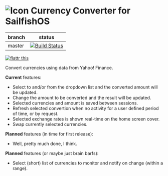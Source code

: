 ![Icon](https://raw.githubusercontent.com/tanghus/currency-converter-qml/master/harbour-currencyconverter.png) Currency Converter for SailfishOS
=================================

| branch      | status |
| ----------- | ------ |
| master      | [![Build Status](https://travis-ci.org/tanghus/currency-converter-qml.png?branch=master)](https://travis-ci.org/tanghus/currency-converter-qml) |

[![flattr this](http://api.flattr.com/button/flattr-badge-large.png)](https://flattr.com/submit/auto?user_id=tanghus&url=https%3A%2F%2Fgithub.com%2Ftanghus%2Fcurrency-converter-qml)

Convert currencies using data from Yahoo! Finance.

**Current** features:
 - Select to and/or from the dropdown list and the converted amount will be updated.
 - Change the amount to be converted and the result will be updated.
 - Selected currencies and amount is saved between sessions.
 - Refresh selected convertion when no activity for a user defined period of time, or by request.
 - Selected exchange rates is shown real-time on the home screen cover.
 - Swap currently selected currencies.

**Planned** features (in time for first release):
 - Well, pretty much done, I think.

**Planned** features (or maybe just brain barfs):
 - Select (short) list of currencies to monitor and notify on change (within a range).

